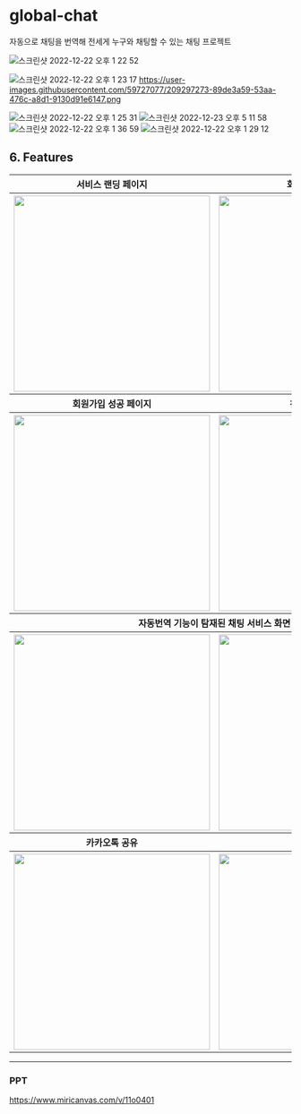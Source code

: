 # global-chat

자동으로 채팅을 번역해 전세게 누구와 채팅할 수 있는 채팅 프로젝트


![스크린샷 2022-12-22 오후 1 22 52](https://user-images.githubusercontent.com/59727077/209297223-046b14d0-b939-4646-947e-891b11237fab.png)

![스크린샷 2022-12-22 오후 1 23 17](https://user-images.githubusercontent.com/59727077/209297273-89de3a59-53aa-476c-a8d1-9130d91e6147.png)
https://user-images.githubusercontent.com/59727077/209297273-89de3a59-53aa-476c-a8d1-9130d91e6147.png

![스크린샷 2022-12-22 오후 1 25 31](https://user-images.githubusercontent.com/59727077/209298157-705e6561-fc6f-46dc-b662-8736378f2b81.png)
![스크린샷 2022-12-23 오후 5 11 58](https://user-images.githubusercontent.com/59727077/209298469-a51e2966-0955-4f6c-95a4-fc9fc0b0e41b.png)
![스크린샷 2022-12-22 오후 1 36 59](https://user-images.githubusercontent.com/59727077/209298783-fb7cd6df-7336-42a1-8d0d-0857734a315b.png)
![스크린샷 2022-12-22 오후 1 29 12](https://user-images.githubusercontent.com/59727077/209298804-f7e329ae-adff-4849-8429-25e674e9f5c5.png)


## 6. Features
<table  style="text-align: center; width=950px">
    <tbody>
        <tr>
          <th style="text-align: center;">서비스 랜딩 페이지</th>
          <th style="text-align: center;">회원가입 페이지</th>
        </tr>
      </tbody>
      <tbody>
        <tr>
          <th><img src="https://user-images.githubusercontent.com/59727077/209297223-046b14d0-b939-4646-947e-891b11237fab.png" height="350px"/></th>
          <th><img src="https://user-images.githubusercontent.com/59727077/209297273-89de3a59-53aa-476c-a8d1-9130d91e6147.png" height="350px"/></th>
        </tr>
      </tbody>
      <tbody>
      <tr>
          <th style="text-align: center;">회원가입 성공 페이지</th>
          <th style="text-align: center;">친구 추가 기능</th>
        </tr>
      </tbody>
      <tbody>
        <tr>
          <th><img src="https://user-images.githubusercontent.com/59727077/209298157-705e6561-fc6f-46dc-b662-8736378f2b81.png" height="350px"/></th>
          <th><img src="https://user-images.githubusercontent.com/59727077/209298804-f7e329ae-adff-4849-8429-25e674e9f5c5.png" height="350px"/></th>
        </tr>
      </tbody>
      <tbody>
      <tr>
          <th colspan="2" style="text-align: center;">자동번역 기능이 탐재된 채팅 서비스 화면</th>
        </tr>
      </tbody>
      <tbody>
        <tr>
          <th><img src="https://user-images.githubusercontent.com/59727077/209298783-fb7cd6df-7336-42a1-8d0d-0857734a315b.png" height="350px"/></th>
          <th><img src="https://user-images.githubusercontent.com/59727077/209298804-f7e329ae-adff-4849-8429-25e674e9f5c5.png" height="350px"/></th>
        </tr>
      </tbody>
      <tbody>
      <tr>
          <th style="text-align: center;">카카오톡 공유</th>
          <th style="text-align: center;">마이페이지</th>
        </tr>
      </tbody>
      <tbody>
        <tr>
          <th><img src="https://user-images.githubusercontent.com/70627982/193330399-07354aef-dd3d-4925-af92-429409f7ba82.png"  width="350px" height="350px"/></th>
          <th><img src="https://user-images.githubusercontent.com/70627982/193330071-a4bd95e2-b7ca-40d8-8ee3-9afb513559f3.png"  width="350px" height="350px"/></th>
        </tr>
      </tbody>
    </table>

<hr>

### PPT
https://www.miricanvas.com/v/11o0401
